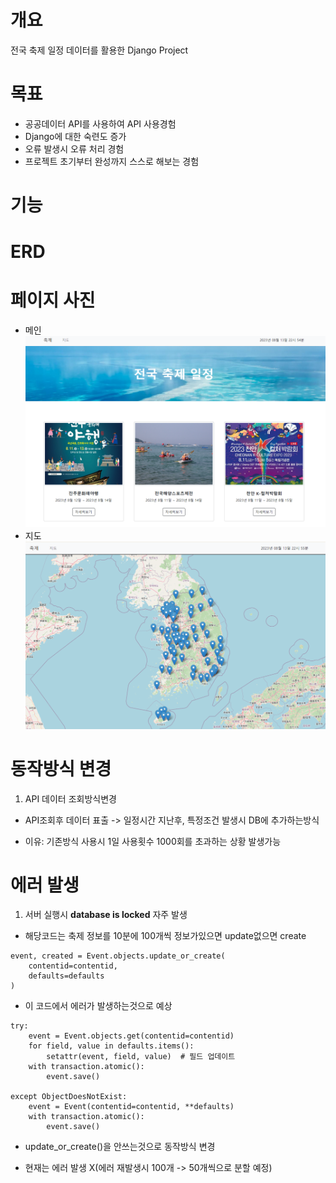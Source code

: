 # 개요  
전국 축제 일정 데이터를 활용한 Django Project

# 목표  
- 공공데이터 API를 사용하여 API 사용경험  
- Django에 대한 숙련도 증가  
- 오류 발생시 오류 처리 경험 
- 프로젝트 초기부터 완성까지 스스로 해보는 경험  

# 기능  


# ERD


# 페이지 사진
- 메인
![Alt text](/README/main.png)
- 지도
![Alt text](/README/map.png)

# 동작방식 변경

1. API 데이터 조회방식변경

- API조회후 데이터 표출 -> 일정시간 지난후, 특정조건 발생시 DB에 추가하는방식

- 이유: 기존방식 사용시 1일 사용횟수 1000회를 초과하는 상황 발생가능


# 에러 발생
1. 서버 실행시 **database is locked** 자주 발생  

- 해당코드는 축제 정보를 10분에 100개씩 정보가있으면 update없으면 create
```
event, created = Event.objects.update_or_create(
    contentid=contentid,
    defaults=defaults
)
```
- 이 코드에서 에러가 발생하는것으로 예상

```
try:
    event = Event.objects.get(contentid=contentid)
    for field, value in defaults.items():
        setattr(event, field, value)  # 필드 업데이트
    with transaction.atomic():
        event.save()

except ObjectDoesNotExist:
    event = Event(contentid=contentid, **defaults)
    with transaction.atomic():
        event.save()
```
- update_or_create()을 안쓰는것으로 동작방식 변경

- 현재는 에러 발생 X(에러 재발생시 100개 -> 50개씩으로  분할 예정)
